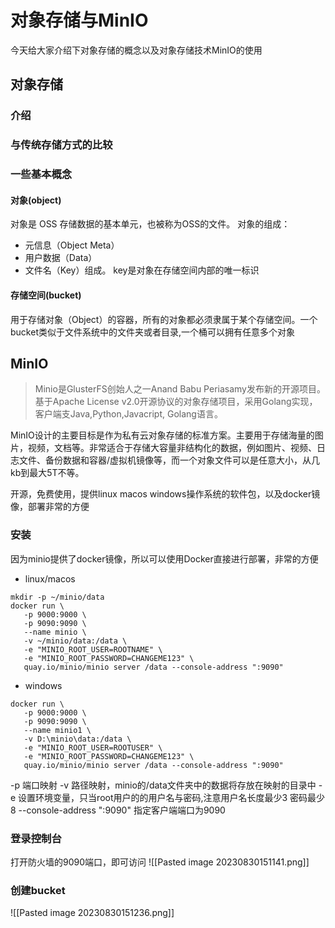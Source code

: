 # 对象存储与MinIO
今天给大家介绍下对象存储的概念以及对象存储技术MinIO的使用
## 对象存储
### 介绍
### 与传统存储方式的比较
### 一些基本概念
#### 对象(object)
对象是 OSS 存储数据的基本单元，也被称为OSS的文件。
对象的组成：
- 元信息（Object Meta）
- 用户数据（Data）
- 文件名（Key）组成。
key是对象在存储空间内部的唯一标识
#### 存储空间(bucket)
用于存储对象（Object）的容器，所有的对象都必须隶属于某个存储空间。一个bucket类似于文件系统中的文件夹或者目录,一个桶可以拥有任意多个对象

## MinIO
>Minio是GlusterFS创始人之一Anand Babu Periasamy发布新的开源项目。基于Apache License v2.0开源协议的对象存储项目，采用Golang实现，客户端支Java,Python,Javacript, Golang语言。

MinIO设计的主要目标是作为私有云对象存储的标准方案。主要用于存储海量的图片，视频，文档等。非常适合于存储大容量非结构化的数据，例如图片、视频、日志文件、备份数据和容器/虚拟机镜像等，而一个对象文件可以是任意大小，从几kb到最大5T不等。

开源，免费使用，提供linux macos windows操作系统的软件包，以及docker镜像，部署非常的方便

### 安装
因为minio提供了docker镜像，所以可以使用Docker直接进行部署，非常的方便
- linux/macos
```
mkdir -p ~/minio/data
docker run \
   -p 9000:9000 \
   -p 9090:9090 \
   --name minio \
   -v ~/minio/data:/data \
   -e "MINIO_ROOT_USER=ROOTNAME" \
   -e "MINIO_ROOT_PASSWORD=CHANGEME123" \
   quay.io/minio/minio server /data --console-address ":9090"
```
- windows
```
docker run \
   -p 9000:9000 \
   -p 9090:9090 \
   --name minio1 \
   -v D:\minio\data:/data \
   -e "MINIO_ROOT_USER=ROOTUSER" \
   -e "MINIO_ROOT_PASSWORD=CHANGEME123" \
   quay.io/minio/minio server /data --console-address ":9090"
```
-p 端口映射
-v 路径映射，minio的/data文件夹中的数据将存放在映射的目录中
-e 设置环境变量，只当root用户的的用户名与密码,注意用户名长度最少3 密码最少8 
--console-address ":9090" 指定客户端端口为9090
### 登录控制台
打开防火墙的9090端口，即可访问
![[Pasted image 20230830151141.png]]
### 创建bucket
![[Pasted image 20230830151236.png]]

